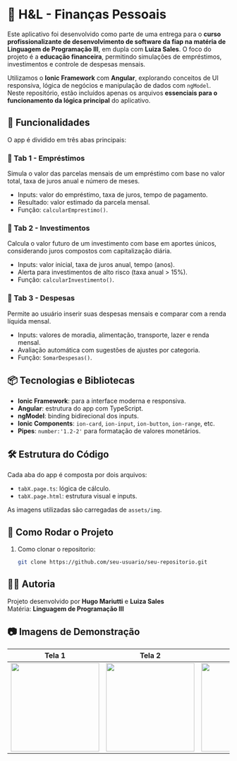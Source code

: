 
# 📱 H&L - Finanças Pessoais

Este aplicativo foi desenvolvido como parte de uma entrega para o **curso profissionalizante de desenvolvimento de software da fiap na matéria de Linguagem de Programação III**, em dupla com **Luiza Sales**. O foco do projeto é a **educação financeira**, permitindo simulações de empréstimos, investimentos e controle de despesas mensais.

Utilizamos o **Ionic Framework** com **Angular**, explorando conceitos de UI responsiva, lógica de negócios e manipulação de dados com `ngModel`. Neste repositório, estão incluídos apenas os arquivos **essenciais para o funcionamento da lógica principal** do aplicativo.

## 🧩 Funcionalidades

O app é dividido em três abas principais:

### 🔹 Tab 1 - Empréstimos
Simula o valor das parcelas mensais de um empréstimo com base no valor total, taxa de juros anual e número de meses.
- Inputs: valor do empréstimo, taxa de juros, tempo de pagamento.
- Resultado: valor estimado da parcela mensal.
- Função: `calcularEmprestimo()`.

### 🔹 Tab 2 - Investimentos
Calcula o valor futuro de um investimento com base em aportes únicos, considerando juros compostos com capitalização diária.
- Inputs: valor inicial, taxa de juros anual, tempo (anos).
- Alerta para investimentos de alto risco (taxa anual > 15%).
- Função: `calcularInvestimento()`.

### 🔹 Tab 3 - Despesas
Permite ao usuário inserir suas despesas mensais e comparar com a renda líquida mensal.
- Inputs: valores de moradia, alimentação, transporte, lazer e renda mensal.
- Avaliação automática com sugestões de ajustes por categoria.
- Função: `SomarDespesas()`.

## 📦 Tecnologias e Bibliotecas

- **Ionic Framework**: para a interface moderna e responsiva.
- **Angular**: estrutura do app com TypeScript.
- **ngModel**: binding bidirecional dos inputs.
- **Ionic Components**: `ion-card`, `ion-input`, `ion-button`, `ion-range`, etc.
- **Pipes**: `number:'1.2-2'` para formatação de valores monetários.

## 🛠️ Estrutura do Código

Cada aba do app é composta por dois arquivos:
- `tabX.page.ts`: lógica de cálculo.
- `tabX.page.html`: estrutura visual e inputs.

As imagens utilizadas são carregadas de `assets/img`.

## 🚀 Como Rodar o Projeto

1. Como clonar o repositorio:

   ```bash
   git clone https://github.com/seu-usuario/seu-repositorio.git
   ```

## 👩‍💻 Autoria

Projeto desenvolvido por **Hugo Mariutti** e **Luiza Sales**  
Matéria: **Linguagem de Programação III**

## 📷 Imagens de Demonstração

| Tela 1 | Tela 2 | Tela 3 |
|--------|--------|--------|
| <img src="tela1.png" width="200px"> | <img src="tela2.png" width="200px"> | <img src="tela3.png" width="200px"> |


